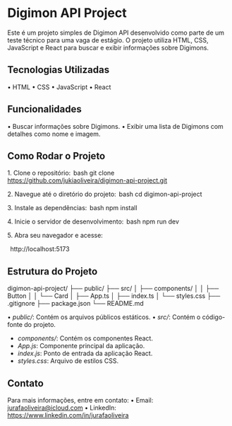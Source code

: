 # Digimon API Project

Este é um projeto simples de Digimon API desenvolvido como parte de um teste técnico para uma vaga de estágio. O projeto utiliza HTML, CSS, JavaScript e React para buscar e exibir informações sobre Digimons.

## Tecnologias Utilizadas

•⁠  ⁠HTML
•⁠  ⁠CSS
•⁠  ⁠JavaScript
•⁠  ⁠React

## Funcionalidades

•⁠  ⁠Buscar informações sobre Digimons.
•⁠  ⁠Exibir uma lista de Digimons com detalhes como nome e imagem.

## Como Rodar o Projeto

1.⁠ ⁠Clone o repositório:
    ⁠ bash
    git clone https://github.com/jukiaoliveira/digimon-api-project.git
     ⁠

2.⁠ ⁠Navegue até o diretório do projeto:
    ⁠ bash
    cd digimon-api-project
     ⁠

3.⁠ ⁠Instale as dependências:
    ⁠ bash
    npm install
     ⁠

4.⁠ ⁠Inicie o servidor de desenvolvimento:
    ⁠ bash
    npm run dev
     ⁠

5.⁠ ⁠Abra seu navegador e acesse:
    
⁠     http://localhost:5173
     ⁠

## Estrutura do Projeto


digimon-api-project/
├── public/
├── src/
│   ├── components/
│   │   ├── Button
│   │   └── Card
│   ├── App.ts
│   ├── index.ts
│   └── styles.css
├── .gitignore
├── package.json
└── README.md


•⁠  ⁠*public/*: Contém os arquivos públicos estáticos.
•⁠  ⁠*src/*: Contém o código-fonte do projeto.
  - *components/*: Contém os componentes React.
  - *App.js*: Componente principal da aplicação.
  - *index.js*: Ponto de entrada da aplicação React.
  - *styles.css*: Arquivo de estilos CSS.
  
## Contato

Para mais informações, entre em contato:
•⁠  ⁠Email: jurafaoliveira@icloud.com
•⁠  ⁠LinkedIn: https://www.linkedin.com/in/jurafaoliveira

